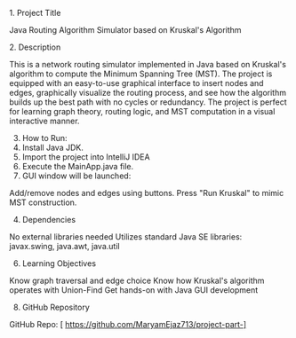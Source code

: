 1️. Project Title


Java Routing Algorithm Simulator based on Kruskal's Algorithm


2️.  Description


This is a network routing simulator implemented in Java based on Kruskal's algorithm to compute the Minimum Spanning Tree (MST). The project is equipped with an easy-to-use graphical interface to insert nodes and edges, graphically visualize the routing process, and see how the algorithm builds up the best path with no cycles or redundancy.
The project is perfect for learning graph theory, routing logic, and MST computation in a visual interactive manner.



3. How to Run:
1. Install Java JDK.
2. Import the project into IntelliJ IDEA
3. Execute the MainApp.java file.
4. GUI window will be launched:
   
 Add/remove nodes and edges using buttons.
 Press "Run Kruskal" to mimic MST construction.

4. Dependencies
   
 No external libraries needed
 Utilizes standard Java SE libraries: javax.swing, java.awt, java.util

6. Learning Objectives
   
Know graph traversal and edge choice
Know how Kruskal's algorithm operates with Union-Find
Get hands-on with Java GUI development


8. GitHub Repository
   
GitHub Repo: [ https://github.com/MaryamEjaz713/project-part-]
